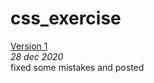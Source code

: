 css_exercise
================
[Version 1](https://leanderixd.github.io/css_exercise/exercise.html)   
*28 dec 2020*  
fixed some mistakes and posted